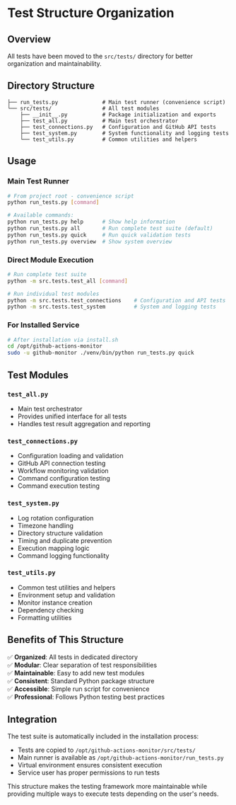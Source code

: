 # Test Structure Organization

## Overview
All tests have been moved to the `src/tests/` directory for better organization and maintainability.

## Directory Structure

```
├── run_tests.py              # Main test runner (convenience script)
└── src/tests/                # All test modules
    ├── __init__.py           # Package initialization and exports
    ├── test_all.py           # Main test orchestrator
    ├── test_connections.py   # Configuration and GitHub API tests
    ├── test_system.py        # System functionality and logging tests
    └── test_utils.py         # Common utilities and helpers
```

## Usage

### Main Test Runner
```bash
# From project root - convenience script
python run_tests.py [command]

# Available commands:
python run_tests.py help      # Show help information
python run_tests.py all       # Run complete test suite (default)
python run_tests.py quick     # Run quick validation tests
python run_tests.py overview  # Show system overview
```

### Direct Module Execution
```bash
# Run complete test suite
python -m src.tests.test_all [command]

# Run individual test modules
python -m src.tests.test_connections    # Configuration and API tests
python -m src.tests.test_system         # System and logging tests
```

### For Installed Service
```bash
# After installation via install.sh
cd /opt/github-actions-monitor
sudo -u github-monitor ./venv/bin/python run_tests.py quick
```

## Test Modules

### `test_all.py`
- Main test orchestrator
- Provides unified interface for all tests
- Handles test result aggregation and reporting

### `test_connections.py`
- Configuration loading and validation
- GitHub API connection testing
- Workflow monitoring validation
- Command configuration testing
- Command execution testing

### `test_system.py`
- Log rotation configuration
- Timezone handling
- Directory structure validation
- Timing and duplicate prevention
- Execution mapping logic
- Command logging functionality

### `test_utils.py`
- Common test utilities and helpers
- Environment setup and validation
- Monitor instance creation
- Dependency checking
- Formatting utilities

## Benefits of This Structure

✅ **Organized**: All tests in dedicated directory  
✅ **Modular**: Clear separation of test responsibilities  
✅ **Maintainable**: Easy to add new test modules  
✅ **Consistent**: Standard Python package structure  
✅ **Accessible**: Simple run script for convenience  
✅ **Professional**: Follows Python testing best practices  

## Integration

The test suite is automatically included in the installation process:
- Tests are copied to `/opt/github-actions-monitor/src/tests/`
- Main runner is available as `/opt/github-actions-monitor/run_tests.py`
- Virtual environment ensures consistent execution
- Service user has proper permissions to run tests

This structure makes the testing framework more maintainable while providing multiple ways to execute tests depending on the user's needs.
